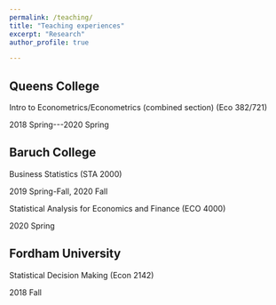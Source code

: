 ```yaml
---
permalink: /teaching/
title: "Teaching experiences"
excerpt: "Research"
author_profile: true

---
```

## Queens College

Intro to Econometrics/Econometrics (combined section) (Eco 382/721)              

2018 Spring---2020 Spring

## Baruch College

Business Statistics (STA 2000) 

2019 Spring-Fall, 2020 Fall

Statistical Analysis for Economics and Finance (ECO 4000) 

2020 Spring

## Fordham University

Statistical Decision Making (Econ 2142)

2018 Fall
